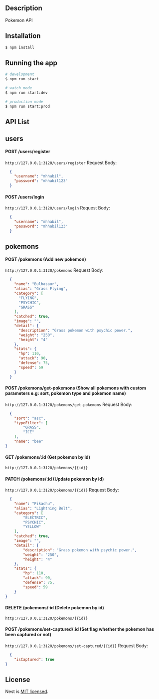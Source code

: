 <p align="center">
  <a href="http://nestjs.com/" target="blank"></a>
</p>

## Description

Pokemon API

## Installation

```bash
$ npm install
```

## Running the app

```bash
# development
$ npm run start

# watch mode
$ npm run start:dev

# production mode
$ npm run start:prod
```

## API List
## users
#### POST /users/register
`http://127.0.0.1:3120/users/register`
Request Body: 
```json 
  {
    "username": "mhhabil",
    "password": "mhhabil123"
  }
```
  
#### POST /users/login
`http://127.0.0.1:3120/users/login`
Request Body:
```json 
  {
    "username": "mhhabil",
    "password": "mhhabil123"
  }
```

## pokemons
#### POST /pokemons (Add new pokemon)
`http://127.0.0.1:3120/pokemons`
Request Body:
```json 
  {
    "name": "Bulbasaur",
    "alias": "Grass Flying",
    "category": [
      "FLYING",
      "PSYCHIC",
      "GRASS"
    ],
    "catched": true,
    "image": "",
    "detail": {
      "description": "Grass pokemon with psychic power.",
      "weight": "250",
      "height": "4"
    },
    "stats": {
      "hp": 110,
      "attack": 90,
      "defense": 75,
      "speed": 59
    }
  } 
```
#### POST /pokemons/get-pokemons (Show all pokemons with custom parameters e.g: sort, pokemon type and pokemon name)
`http://127.0.0.1:3120/pokemons/get-pokemons`
Request Body: 
```json 
  {
    "sort": "asc",
    "typeFilter": [
        "GRASS",
        "ICE"
    ],
    "name": "bee"
}
```
#### GET /pokemons/:id (Get pokemon by id)
`http://127.0.0.1:3120/pokemons/{{id}}`
#### PATCH /pokemons/:id (Update pokemon by id)
`http://127.0.0.1:3120/pokemons/{{id}}`
Request Body:
```json
  {
    "name": "Pikachu",
    "alias": "Lightning Bolt",
    "category": [
        "ELECTRIC",
        "PSYCHIC",
        "YELLOW"
    ],
    "catched": true,
    "image": "",
    "detail": {
        "description": "Grass pokemon with psychic power.",
        "weight": "250",
        "height": "4"
    },
    "stats": {
        "hp": 110,
        "attack": 90,
        "defense": 75,
        "speed": 59
    }
}
```
#### DELETE /pokemons/:id (Delete pokemon by id)
`http://127.0.0.1:3120/pokemons/{{id}}`
#### POST /pokemons/set-captured/:id (Set flag whether the pokemon has been captured or not)
`http://127.0.0.1:3120/pokemons/set-captured/{{id}}`
Request Body:
```json
  {
    "isCaptured": true
}
```


## License

Nest is [MIT licensed](LICENSE).
